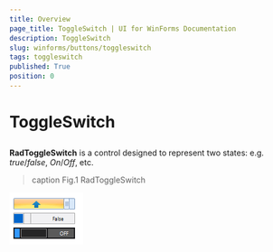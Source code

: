 ```yaml
---
title: Overview
page_title: ToggleSwitch | UI for WinForms Documentation
description: ToggleSwitch
slug: winforms/buttons/toggleswitch
tags: toggleswitch
published: True
position: 0
---
```


# ToggleSwitch



## 

__RadToggleSwitch__ is a control designed to represent two states: e.g. *true*/*false*, *On*/*Off*, etc.
>caption Fig.1 RadToggleSwitch

![buttons-toggleswitch-overview 001](images/buttons-toggleswitch-overview001.gif)
